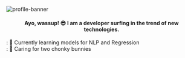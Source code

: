 ![profile-banner](https://github.com/Dioue/dioue/assets/135021139/7d02ff54-395c-44fe-a717-5e5de7868798)
<h4 align="center">Ayo, wassup! 😎 I am a developer surfing in the trend of new technologies.</h4>

: 📖 Currently learning models for NLP and Regression <br>
: 🐇 Caring for two chonky bunnies <br>
